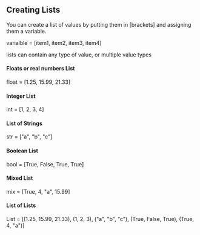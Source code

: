 ## Creating Lists 

You can create a list of values by putting them in [brackets] and assigning them a variable. 

varialble = [item1, item2, item3, item4] 

lists can contain any type of value, or multiple value types

#### Floats or real numbers List 

float = [1.25, 15.99, 21.33]

#### Integer List 

int = [1, 2, 3, 4] 

#### List of Strings 

str = ["a", "b", "c"] 

#### Boolean List 

bool = [True, False, True, True] 

#### Mixed List 

mix = [True, 4, "a", 15.99]

#### List of Lists 

List = [(1.25, 15.99, 21.33), (1, 2, 3), ("a", "b", "c"), (True, False, True), (True, 4, "a")] 
